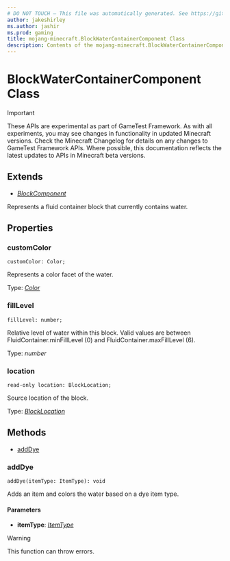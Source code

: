 ```yaml
---
# DO NOT TOUCH — This file was automatically generated. See https://github.com/Mojang/MinecraftScriptingApiDocsGenerator to modify descriptions, examples, etc.
author: jakeshirley
ms.author: jashir
ms.prod: gaming
title: mojang-minecraft.BlockWaterContainerComponent Class
description: Contents of the mojang-minecraft.BlockWaterContainerComponent class.
---
```

# BlockWaterContainerComponent Class
>[!IMPORTANT]
>These APIs are experimental as part of GameTest Framework. As with all experiments, you may see changes in functionality in updated Minecraft versions. Check the Minecraft Changelog for details on any changes to GameTest Framework APIs. Where possible, this documentation reflects the latest updates to APIs in Minecraft beta versions.

## Extends
- [*BlockComponent*](BlockComponent.md)

Represents a fluid container block that currently contains water.

## Properties
### **customColor**
`customColor: Color;`

Represents a color facet of the water.

Type: [*Color*](Color.md)

### **fillLevel**
`fillLevel: number;`

Relative level of water within this block. Valid values are between FluidContainer.minFillLevel (0) and FluidContainer.maxFillLevel (6).

Type: *number*

### **location**
`read-only location: BlockLocation;`

Source location of the block.

Type: [*BlockLocation*](BlockLocation.md)


## Methods
- [addDye](#adddye)
  
### **addDye**
`
addDye(itemType: ItemType): void
`

Adds an item and colors the water based on a dye item type.
#### **Parameters**
- **itemType**: [*ItemType*](ItemType.md)
> [!WARNING]
> This function can throw errors.
